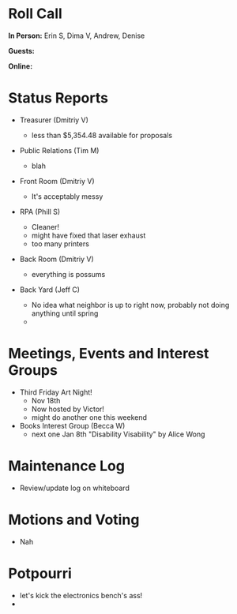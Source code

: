 # Roll Call

**In Person:**  Erin S, Dima V, Andrew, Denise

**Guests:** 

**Online:** 

# Status Reports

- Treasurer (Dmitriy V)
  - less than $5,354.48 available for proposals
- Public Relations (Tim M)
  - blah
- Front Room (Dmitriy V)
  - It's acceptably messy
- RPA (Phill S)
  - Cleaner!
  - might have fixed that laser exhaust
  - too many printers
- Back Room (Dmitriy V)
  - everything is possums
 
- Back Yard (Jeff C)
  - No idea what neighbor is up to right now, probably not doing anything until spring
  - 
# Meetings, Events and Interest Groups
- Third Friday Art Night!
  - Nov 18th
  - Now hosted by Victor!
  - might do another one this weekend
- Books Interest Group (Becca W)
  - next one Jan 8th
  "Disability Visability" by Alice Wong
# Maintenance Log
- Review/update log on whiteboard
# Motions and Voting
  - Nah
# Potpourri
- let's kick the electronics bench's ass!
- 
